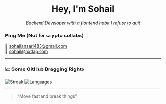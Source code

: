 <h1 align="center">Hey, I'm Sohail</h1>
<p align="center">
  <i>Backend Developer with a frontend habit I refuse to quit</i>
</p>

### Ping Me (Not for crypto collabs)

📧 [sohailansari483@gmail.com](mailto:sohailansari483@gmail.com)  
📧 [sohail@nxtlap.com](mailto:sohail@nxtlap.com)

---

### 📈 Some GitHub Bragging Rights

![Streak](https://streak-stats.demolab.com?user=thecodephilic-guy&theme=tokyonight&hide_border=true)
![Languages](https://github-readme-stats.vercel.app/api/top-langs/?username=thecodephilic-guy&layout=compact&theme=tokyonight&hide_border=true)

---

> “Move fast and break things”
